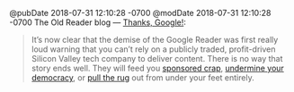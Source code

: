 @pubDate 2018-07-31 12:10:28 -0700
@modDate 2018-07-31 12:10:28 -0700
The Old Reader blog — <a href="http://blog.theoldreader.com/post/176457763584/thanks-google">Thanks, Google!</a>:

>It’s now clear that the demise of the Google Reader was first really loud warning that you can’t rely on a publicly traded, profit-driven Silicon Valley tech company to deliver content. There is no way that story ends well. They will feed you [sponsored crap](https://www.nytimes.com/2018/01/11/technology/facebook-news-feed.html), [undermine your democracy](https://www.mediamatters.org/blog/2018/07/24/under-facebook-s-new-algorithm-conservative-meme-pages-are-outperforming-all-political-news-pages/220768), or [pull the rug](http://scripting.com/2018/07/01.html) out from under your feet entirely. 
